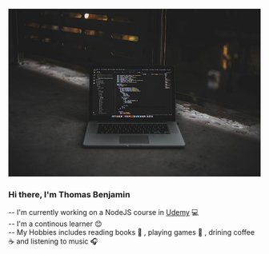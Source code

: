 ![profile](profile.jpg)

### Hi there, I'm Thomas Benjamin
-- I'm currently working on a NodeJS course in [Udemy](https://www.udemy.com/course/the-complete-nodejs-developer-course-2/) :computer:<br>
-- I'm a continous learner :blush: <br>
-- My Hobbies includes reading books :blue_book: , playing games :football: , drining coffee :coffee: and listening to music :headphones:
